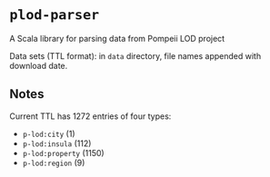 # `plod-parser`

A Scala library for parsing data from Pompeii LOD project

Data sets (TTL format): in `data` directory, file names appended with download date.

## Notes

Current TTL has 1272 entries of four types:

-  `p-lod:city` (1)
-  `p-lod:insula` (112)
-  `p-lod:property` (1150)
-  `p-lod:region` (9)
